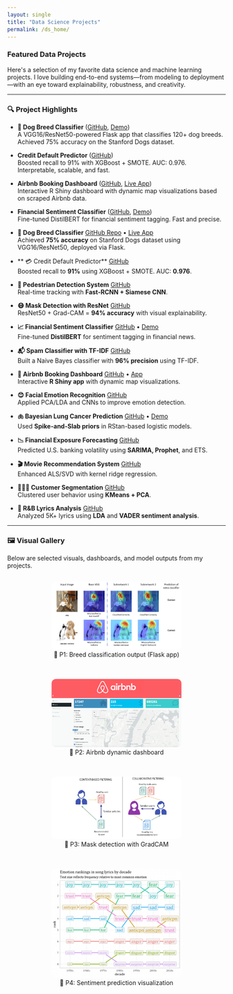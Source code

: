 ```yaml
---
layout: single
title: "Data Science Projects"
permalink: /ds_home/
---
```




<!-- Custom font styling for homepage -->
<style>
.splash .page__content p,
.page__content p,
.archive__item-excerpt,
.archive__item-body {
  font-family: "Georgia", serif;
  font-size: 16px;
  line-height: 1.7;
  color: #2a2a2a;
  margin-bottom: 1.2em;
}

.page__title {
  font-family: "Georgia", serif;
  font-size: 28px;
  font-weight: 500;
}
</style>



### Featured Data Projects

Here's a selection of my favorite data science and machine learning projects. I love building end-to-end systems—from modeling to deployment—with an eye toward explainability, robustness, and creativity.

---

### 🔍 Project Highlights

- **🐶 Dog Breed Classifier** ([GitHub](https://github.com/olivia3395/dog_identification_app), [Demo](https://olivia3395.github.io/dog_identification_app/))  
  A VGG16/ResNet50-powered Flask app that classifies 120+ dog breeds. Achieved 75% accuracy on the Stanford Dogs dataset.

- **Credit Default Predictor** ([GitHub](https://github.com/olivia3395/credit-default-risk))  
  Boosted recall to 91% with XGBoost + SMOTE. AUC: 0.976. Interpretable, scalable, and fast.

- **Airbnb Booking Dashboard** ([GitHub](https://github.com/olivia3395/rshinyapp_airbnb), [Live App](https://yuyaowang.shinyapps.io/airbnb_app/))  
  Interactive R Shiny dashboard with dynamic map visualizations based on scraped Airbnb data.

- **Financial Sentiment Classifier** ([GitHub](https://github.com/olivia3395/finanial-text-analysis), [Demo](https://olivia3395.github.io/finanial-text-analysis/))  
  Fine-tuned DistilBERT for financial sentiment tagging. Fast and precise.
  
- **🐶 Dog Breed Classifier** [GitHub Repo](https://github.com/olivia3395/dog_identification_app) • [Live App](https://olivia3395.github.io/dog_identification_app/)  
  Achieved **75% accuracy** on Stanford Dogs dataset using VGG16/ResNet50, deployed via Flask.
- ** 💳 Credit Default Predictor**  [GitHub](https://github.com/olivia3395/credit-default-risk)  
  Boosted recall to **91%** using XGBoost + SMOTE. AUC: **0.976**.

- **🚶 Pedestrian Detection System** [GitHub](https://github.com/olivia3395)  
  Real-time tracking with **Fast-RCNN + Siamese CNN**.

- **😷 Mask Detection with ResNet** [GitHub](https://github.com/olivia3395/MaskDetection)  
  ResNet50 + Grad-CAM = **94% accuracy** with visual explainability.

- **📈 Financial Sentiment Classifier** [GitHub](https://github.com/olivia3395/finanial-text-analysis) • [Demo](https://olivia3395.github.io/finanial-text-analysis/)  
  Fine-tuned **DistilBERT** for sentiment tagging in financial news.

- **📬 Spam Classifier with TF-IDF** [GitHub](https://github.com/olivia3395/spam_detection)  
  Built a Naive Bayes classifier with **96% precision** using TF-IDF.

- **🏡 Airbnb Booking Dashboard** [GitHub](https://github.com/olivia3395/rshinyapp_airbnb) • [App](https://yuyaowang.shinyapps.io/airbnb_app/)  
  Interactive **R Shiny app** with dynamic map visualizations.

- **😊 Facial Emotion Recognition** [GitHub](https://github.com/olivia3395/Spring2020-Project3-group7)  
  Applied PCA/LDA and CNNs to improve emotion detection.

- **🫁 Bayesian Lung Cancer Prediction** [GitHub](https://github.com/olivia3395/Bayesian_Lung_Cancer_Prediction) • [Demo](https://olivia3395.github.io/Bayesian_Lung_Cancer_Prediction/)  
  Used **Spike-and-Slab priors** in RStan-based logistic models.

- **📉 Financial Exposure Forecasting** [GitHub](https://github.com/olivia3395/GlobalRiskAnalysisUSA)  
  Predicted U.S. banking volatility using **SARIMA, Prophet**, and ETS.

- **🎬 Movie Recommendation System** [GitHub](https://github.com/olivia3395/Spring2020-Project4-group8)  
  Enhanced ALS/SVD with kernel ridge regression.

- **🧑‍🤝‍🧑 Customer Segmentation** [GitHub](https://github.com/olivia3395/Customer_Segmentation)  
  Clustered user behavior using **KMeans + PCA**.

- **🎵 R&B Lyrics Analysis** [GitHub](https://github.com/olivia3395/R-B_Lyrics)  
  Analyzed 5K+ lyrics using **LDA** and **VADER sentiment analysis**.


---

### 🖼️ Visual Gallery

Below are selected visuals, dashboards, and model outputs from my projects. 

<div style="display: flex; flex-wrap: wrap; gap: 20px; justify-content: center;">

  <figure style="width: 300px; text-align: center;">
    <img src="/assets/images/ds_project_1.jpg" alt="Dog Classifier Demo" style="width: 100%; border-radius: 10px;">
    <figcaption>📌 P1: Breed classification output (Flask app)</figcaption>
  </figure>

  <figure style="width: 300px; text-align: center;">
    <img src="/assets/images/ds_project_2.jpg" alt="Airbnb Map Dashboard" style="width: 100%; border-radius: 10px;">
    <figcaption>📌 P2: Airbnb dynamic dashboard</figcaption>
  </figure>

  <figure style="width: 300px; text-align: center;">
    <img src="/assets/images/ds_project_3.jpg" alt="GradCAM Heatmap" style="width: 100%; border-radius: 10px;">
    <figcaption>📌 P3: Mask detection with GradCAM</figcaption>
  </figure>

  <figure style="width: 300px; text-align: center;">
    <img src="/assets/images/ds_project_4.jpg" alt="Sentiment Analysis Output" style="width: 100%; border-radius: 10px;">
    <figcaption>📌 P4: Sentiment prediction visualization</figcaption>
  </figure>

</div>

